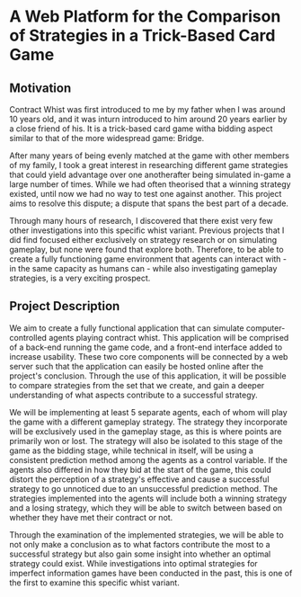 # A Web Platform for the Comparison of Strategies in a Trick-Based Card Game

## Motivation

Contract Whist was first introduced to me by my father when I was around 10 years old,  and it was inturn introduced to him around 20 years earlier by a close friend of his.  It is a trick-based card game witha bidding aspect similar to that of the more widespread game:  Bridge.

After many years of being evenly matched at the game with other members of my family, I took a great interest in researching different game strategies that could yield advantage over one anotherafter being simulated in-game a large number of times. While we had often theorised that a winning strategy existed, until now we had no way to test one against another. This project aims to resolve this dispute; a dispute that spans the best part of a decade.

Through many hours of research, I discovered that there exist very few other investigations into this specific whist variant.  Previous projects that I did find focused either exclusively on strategy research or on simulating gameplay, but none were found that explore both. Therefore, to be able to create a fully functioning game environment that agents can interact with - in the same capacity as humans can - while also investigating gameplay strategies, is a very exciting prospect.

## Project Description

We aim to create a fully functional application that can simulate computer-controlled agents playing contract whist. This application will be comprised of a back-end running the game code, and a front-end interface added to increase usability. These two core components will be connected by a web server such that the application can easily be hosted online after the project's conclusion. Through the use of this application, it will be possible to compare strategies from the set that we create, and gain a deeper understanding of what aspects contribute to a successful strategy.

We will be implementing at least 5 separate agents, each of whom will play the game with a different gameplay strategy. The strategy they incorporate will be exclusively used in the gameplay stage, as this is where points are primarily won or lost. The strategy will also be isolated to this stage of the game as the bidding stage, while technical in itself, will be using a consistent prediction method among the agents as a control variable. If the agents also differed in how they bid at the start of the game, this could distort the perception of a strategy's effective and cause a successful strategy to go unnoticed due to an unsuccessful prediction method. The strategies implemented into the agents will include both a winning strategy and a losing strategy, which they will be able to switch between based on whether they have met their contract or not. 

Through the examination of the implemented strategies, we will be able to not only make a conclusion as to what factors contribute the most to a successful strategy but also gain some insight into whether an optimal strategy could exist. While investigations into optimal strategies for imperfect information games have been conducted in the past, this is one of the first to examine this specific whist variant.
